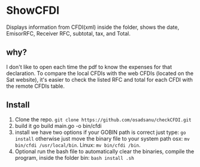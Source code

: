 # ShowCFDI
Displays information from CFDI(xml) inside the folder, shows the date, EmisorRFC, Receiver RFC, subtotal, tax, and Total.

## why?
I don't like to open each time the pdf to know the expenses for that declaration.
To compare the local CFDIs with the web CFDIs (located on the Sat website), it's easier to check the listed RFC and total for each CFDI with the remote CFDIs table.

## Install
1. Clone the repo.
 `git clone https://github.com/osadsanu/checkCFDI.git`
2. build it
 go build main.go -o bin/cfdi
3. install
 we have two options if your GOBIN path is correct just type: `go install` otherwise just move the binary file to your system path osx: `mv bin/cfdi /usr/local/bin`.
 Linux: `mv bin/cfdi /bin`.
4. Optional run the bash file to automatically clear the binaries, compile the program, inside the folder bin:
 `bash install .sh`